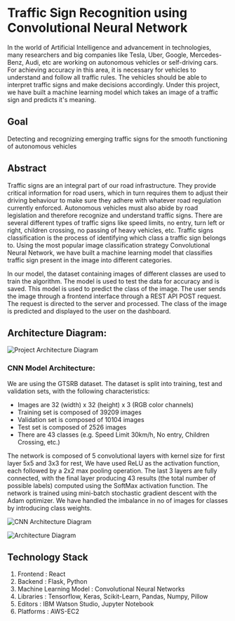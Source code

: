 # Traffic Sign Recognition using Convolutional Neural Network

In the world of Artificial Intelligence and advancement in technologies, many researchers and big companies like Tesla, Uber, Google, Mercedes-Benz, Audi, etc are working on autonomous vehicles or self-driving cars. For achieving accuracy in this area, it is necessary for vehicles to understand and follow all traffic rules. The vehicles should be able to interpret traffic signs and make decisions accordingly. Under this project, we have built a machine learning model which takes an image of a traffic sign and predicts it's meaning.

## Goal
Detecting and recognizing emerging traffic signs for the smooth functioning of autonomous vehicles

## Abstract
Traffic signs are an integral part of our road infrastructure. They provide critical information for road users, which in turn requires them to adjust their driving behaviour to make sure they adhere with whatever road regulation currently enforced. Autonomous vehicles must also abide by road legislation and therefore recognize and understand traffic signs. There are several different types of traffic signs like speed limits, no entry, turn left or right, children crossing, no passing of heavy vehicles, etc. Traffic signs classification is the process of identifying which class a traffic sign belongs to. Using the most popular image classification strategy Convolutional Neural Network, we have built a machine learning model that classifies traffic sign present in the image into different categories.

In our model, the dataset containing images of different classes are used to train the algorithm. The model is used to test the data for accuracy and is saved. This model is used to predict the class of the image. The user sends the image through a frontend interface through a REST API POST request. The request is directed to the server and processed. The class of the image is predicted and displayed to the user on the dashboard.

## Architecture Diagram:

![Project Architecture Diagram](https://github.com/SJSUSpring2020-CMPE272/Traffic-Sign-Recognition/blob/master/images/Arch.jpeg)

### CNN Model Architecture:

We are using the GTSRB dataset. The dataset is split into training, test and validation sets, with the following characteristics:
* Images are 32 (width) x 32 (height) x 3 (RGB color channels)
* Training set is composed of 39209 images
* Validation set is composed of 10104 images
* Test set is composed of 2526 images
* There are 43 classes (e.g. Speed Limit 30km/h, No entry, Children Crossing, etc.)

The network is composed of 5 convolutional layers with kernel size for first layer 5x5 and 3x3 for rest, We have used ReLU as the activation function, each followed by a 2x2 max pooling operation. The last 3 layers are fully connected, with the final layer producing 43 results (the total number of possible labels) computed using the SoftMax activation function. The network is trained using mini-batch stochastic gradient descent with the Adam optimizer. We have handled the imbalance in no of images for classes by introducing class weights.

![CNN Architecture Diagram](https://github.com/SJSUSpring2020-CMPE272/Traffic-Sign-Recognition/blob/master/images/arch1.jpeg)

![Architecture Diagram](https://github.com/SJSUSpring2020-CMPE272/Traffic-Sign-Recognition/blob/master/images/arch2.jpeg)
 
## Technology Stack
1. Frontend : React
2. Backend  : Flask, Python
3. Machine Learning Model : Convolutional Neural Networks
4. Libraries : Tensorflow, Keras, Scikit-Learn, Pandas, Numpy, Pillow
5. Editors : IBM Watson Studio, Jupyter Notebook
5. Platforms : AWS-EC2
